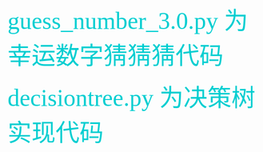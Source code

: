 <font color=#00ced1 size=8 face="微软雅黑">
 guess_number_3.0.py 为幸运数字猜猜猜代码 
 
 decisiontree.py 为决策树实现代码</font><br/>
